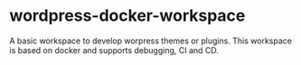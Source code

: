 # wordpress-docker-workspace
A basic workspace to develop worpress themes or plugins. This workspace is based on docker and supports debugging, CI and CD.
